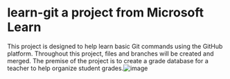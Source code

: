 # learn-git a project from Microsoft Learn
This project is designed to help learn basic Git commands using the GitHub platform. Throughout this project, files and branches will be created and merged. 
The premise of the project is to create a grade database for a teacher to help organize student grades.![image](https://github.com/jenansaadatmand/learn-git/assets/153618882/caf62655-dd95-4cf2-9c83-e7eaa0c279dc)
